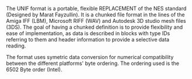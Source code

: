 The UNIF format is a portable, flexible REPLACEMENT of the NES standard (Designed by Marat Fayzullin). It is a chunked file format in the lines of the Amiga IFF (LBM), Microsoft RIFF (WAV) and Autodesk 3D studio mesh files (3DS). The goal of having a chunked definition is to provide flexibility and ease of implementation, as data is described in blocks with type IDs referring to them and header information to provide a selective data reading.

The format uses symetric data conversion for numerical compatibility between the different platforms' byte ordering. The ordering used is the 6502 Byte order (Intel).
